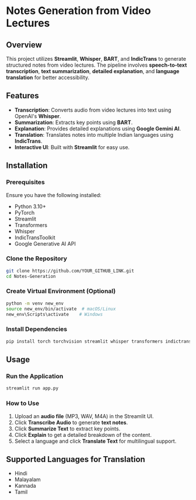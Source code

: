 # Notes Generation from Video Lectures

## Overview
This project utilizes **Streamlit**, **Whisper**, **BART**, and **IndicTrans** to generate structured notes from video lectures. The pipeline involves **speech-to-text transcription**, **text summarization**, **detailed explanation**, and **language translation** for better accessibility.

## Features
- **Transcription**: Converts audio from video lectures into text using OpenAI's **Whisper**.
- **Summarization**: Extracts key points using **BART**.
- **Explanation**: Provides detailed explanations using **Google Gemini AI**.
- **Translation**: Translates notes into multiple Indian languages using **IndicTrans**.
- **Interactive UI**: Built with **Streamlit** for easy use.

## Installation
### Prerequisites
Ensure you have the following installed:
- Python 3.10+
- PyTorch
- Streamlit
- Transformers
- Whisper
- IndicTransToolkit
- Google Generative AI API

### Clone the Repository
```sh
git clone https://github.com/YOUR_GITHUB_LINK.git
cd Notes-Generation
```

### Create Virtual Environment (Optional)
```sh
python -m venv new_env
source new_env/bin/activate  # macOS/Linux
new_env\Scripts\activate    # Windows
```

### Install Dependencies
```sh
pip install torch torchvision streamlit whisper transformers indictrans-toolkit google-generativeai
```

## Usage
### Run the Application
```sh
streamlit run app.py
```
### How to Use
1. Upload an **audio file** (MP3, WAV, M4A) in the Streamlit UI.
2. Click **Transcribe Audio** to generate **text notes**.
3. Click **Summarize Text** to extract key points.
4. Click **Explain** to get a detailed breakdown of the content.
5. Select a language and click **Translate Text** for multilingual support.

## Supported Languages for Translation
- Hindi
- Malayalam
- Kannada
- Tamil


